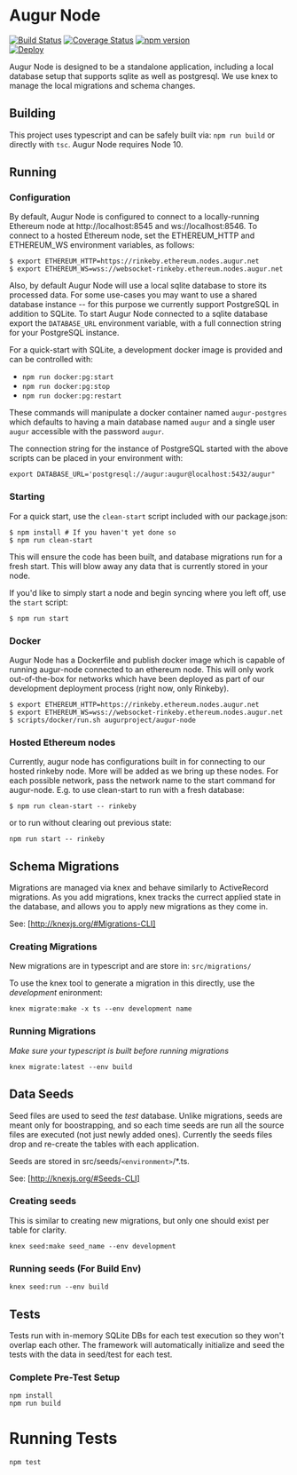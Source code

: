 # Augur Node

[![Build Status](https://travis-ci.com/AugurProject/augur-node.svg)](https://travis-ci.com/AugurProject/augur-node)
[![Coverage Status](https://coveralls.io/repos/AugurProject/augur-node/badge.svg?branch=master&service=github)](https://coveralls.io/github/AugurProject/augur-node?branch=master)
[![npm version](https://badge.fury.io/js/augur-node.svg)](http://badge.fury.io/js/augur-node)<br/>
[![Deploy](https://www.herokucdn.com/deploy/button.svg)](https://heroku.com/deploy)

Augur Node is designed to be a standalone application, including a local
database setup that supports sqlite as well as postgresql. We use knex to
manage the local migrations and schema changes.

## Building
This project uses typescript and can be safely built via: `npm run build` or directly with `tsc`. Augur Node requires Node 10.

## Running

### Configuration

By default, Augur Node is configured to connect to a locally-running Ethereum node at http://localhost:8545 and ws://localhost:8546. To connect to a hosted Ethereum node, set the ETHEREUM_HTTP and ETHEREUM_WS environment variables, as follows:

    $ export ETHEREUM_HTTP=https://rinkeby.ethereum.nodes.augur.net 
    $ export ETHEREUM_WS=wss://websocket-rinkeby.ethereum.nodes.augur.net
    
Also, by default Augur Node will use a local sqlite database to store its processed data. For some use-cases you may want to use a shared database instance -- for this purpose we currently support PostgreSQL in addition to SQLite. To start Augur Node connected to a sqlite database export the `DATABASE_URL` environment variable, with a full connection string for your PostgreSQL instance.

For a quick-start with SQLite, a development docker image is provided and can be controlled with:
- `npm run docker:pg:start`
- `npm run docker:pg:stop`
- `npm run docker:pg:restart`

These commands will manipulate a docker container named `augur-postgres` which defaults to having a main database named `augur` and a single user `augur` accessible with the password `augur`.

The connection string for the instance of PostgreSQL started with the above scripts can be placed in your environment with:

```
export DATABASE_URL='postgresql://augur:augur@localhost:5432/augur"
```

### Starting

For a quick start, use the `clean-start` script included with our package.json:

```
$ npm install # If you haven't yet done so
$ npm run clean-start
```
This will ensure the code has been built, and database migrations run for a fresh start. This will blow away any data that is currently stored in your node.

If you'd like to simply start a node and begin syncing where you left off, use the `start` script:

```
$ npm run start
```
    
### Docker
Augur Node has a Dockerfile and publish docker image which is capable of running augur-node connected to an ethereum node. This will only work out-of-the-box for networks which have been deployed as part of our development deployment process (right now, only Rinkeby).

```
$ export ETHEREUM_HTTP=https://rinkeby.ethereum.nodes.augur.net 
$ export ETHEREUM_WS=wss://websocket-rinkeby.ethereum.nodes.augur.net
$ scripts/docker/run.sh augurproject/augur-node
```
    
### Hosted Ethereum nodes

Currently, augur node has configurations built in for connecting to our hosted rinkeby node. More will be added as we bring up these nodes. For each possible network, pass the network name to the start command for augur-node. E.g. to use clean-start to run with a fresh database:

```
$ npm run clean-start -- rinkeby
```

or to run without clearing out previous state:
```
npm run start -- rinkeby
```

## Schema Migrations
Migrations are managed via knex and behave similarly to ActiveRecord
migrations. As you add migrations, knex tracks the currect applied state in the
database, and allows you to apply new migrations as they come in.

See: [http://knexjs.org/#Migrations-CLI]

### Creating Migrations
New migrations are in typescript and are store in: ```src/migrations/```

To use the knex tool to generate a migration in this directly, use the *development* enironment:

```
knex migrate:make -x ts --env development name
```

### Running Migrations
*Make sure your typescript is built before running migrations*

```
knex migrate:latest --env build
```

## Data Seeds
Seed files are used to seed the *test* database. Unlike migrations, seeds are
meant only for boostrapping, and so each time seeds are run all the source
files are executed (not just newly added ones). Currently the seeds files drop
and re-create the tables with each application. 

Seeds are stored in src/seeds/`<environment>`/*.ts.

See: [http://knexjs.org/#Seeds-CLI]

### Creating seeds
This is similar to creating new migrations, but only one should exist per table for clarity.

```
knex seed:make seed_name --env development
```

### Running seeds (For Build Env)

```
knex seed:run --env build
```

## Tests
Tests run with in-memory SQLite DBs for each test execution so they won't
overlap each other. The framework will automatically initialize and seed the
tests with the data in seed/test for each test.

### Complete Pre-Test Setup
```
npm install
npm run build
```

# Running Tests
```
npm test
```
